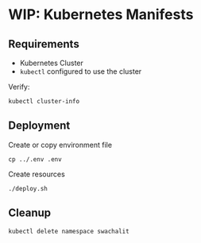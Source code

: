 # WIP: Kubernetes Manifests

## Requirements

* Kubernetes Cluster
* `kubectl` configured to use the cluster

Verify:

```
kubectl cluster-info
```

## Deployment

Create or copy environment file

```
cp ../.env .env
```

Create resources

```
./deploy.sh
```

## Cleanup

```
kubectl delete namespace swachalit
```

